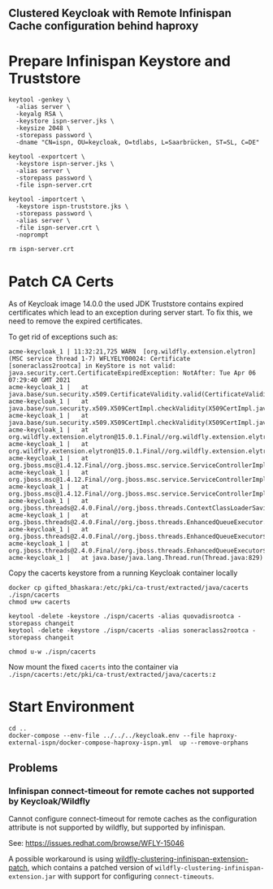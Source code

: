 Clustered Keycloak with Remote Infinispan Cache configuration behind haproxy
---

# Prepare Infinispan Keystore and Truststore

```
keytool -genkey \
  -alias server \
  -keyalg RSA \
  -keystore ispn-server.jks \
  -keysize 2048 \
  -storepass password \
  -dname "CN=ispn, OU=keycloak, O=tdlabs, L=Saarbrücken, ST=SL, C=DE"

keytool -exportcert \
  -keystore ispn-server.jks \
  -alias server \
  -storepass password \
  -file ispn-server.crt

keytool -importcert \
  -keystore ispn-truststore.jks \
  -storepass password \
  -alias server \
  -file ispn-server.crt \
  -noprompt

rm ispn-server.crt
```

# Patch CA Certs

As of Keycloak image 14.0.0 the used JDK Truststore contains expired certificates which lead to an 
exception during server start. To fix this, we need to remove the expired certificates.

To get rid of exceptions such as:
```
acme-keycloak_1 | 11:32:21,725 WARN  [org.wildfly.extension.elytron] (MSC service thread 1-7) WFLYELY00024: Certificate [soneraclass2rootca] in KeyStore is not valid: java.security.cert.CertificateExpiredException: NotAfter: Tue Apr 06 07:29:40 GMT 2021
acme-keycloak_1 | 	at java.base/sun.security.x509.CertificateValidity.valid(CertificateValidity.java:277)
acme-keycloak_1 | 	at java.base/sun.security.x509.X509CertImpl.checkValidity(X509CertImpl.java:675)
acme-keycloak_1 | 	at java.base/sun.security.x509.X509CertImpl.checkValidity(X509CertImpl.java:648)
acme-keycloak_1 | 	at org.wildfly.extension.elytron@15.0.1.Final//org.wildfly.extension.elytron.KeyStoreService.checkCertificatesValidity(KeyStoreService.java:230)
acme-keycloak_1 | 	at org.wildfly.extension.elytron@15.0.1.Final//org.wildfly.extension.elytron.KeyStoreService.start(KeyStoreService.java:192)
acme-keycloak_1 | 	at org.jboss.msc@1.4.12.Final//org.jboss.msc.service.ServiceControllerImpl$StartTask.startService(ServiceControllerImpl.java:1739)
acme-keycloak_1 | 	at org.jboss.msc@1.4.12.Final//org.jboss.msc.service.ServiceControllerImpl$StartTask.execute(ServiceControllerImpl.java:1701)
acme-keycloak_1 | 	at org.jboss.msc@1.4.12.Final//org.jboss.msc.service.ServiceControllerImpl$ControllerTask.run(ServiceControllerImpl.java:1559)
acme-keycloak_1 | 	at org.jboss.threads@2.4.0.Final//org.jboss.threads.ContextClassLoaderSavingRunnable.run(ContextClassLoaderSavingRunnable.java:35)
acme-keycloak_1 | 	at org.jboss.threads@2.4.0.Final//org.jboss.threads.EnhancedQueueExecutor.safeRun(EnhancedQueueExecutor.java:1990)
acme-keycloak_1 | 	at org.jboss.threads@2.4.0.Final//org.jboss.threads.EnhancedQueueExecutor$ThreadBody.doRunTask(EnhancedQueueExecutor.java:1486)
acme-keycloak_1 | 	at org.jboss.threads@2.4.0.Final//org.jboss.threads.EnhancedQueueExecutor$ThreadBody.run(EnhancedQueueExecutor.java:1363)
acme-keycloak_1 | 	at java.base/java.lang.Thread.run(Thread.java:829)
```

Copy the cacerts keystore from a running Keycloak container locally
```
docker cp gifted_bhaskara:/etc/pki/ca-trust/extracted/java/cacerts ./ispn/cacerts
chmod u+w cacerts
```

```
keytool -delete -keystore ./ispn/cacerts -alias quovadisrootca -storepass changeit
keytool -delete -keystore ./ispn/cacerts -alias soneraclass2rootca -storepass changeit

chmod u-w ./ispn/cacerts
```

Now mount the fixed `cacerts` into the container via `./ispn/cacerts:/etc/pki/ca-trust/extracted/java/cacerts:z`

# Start Environment

```
cd ..
docker-compose --env-file ../../../keycloak.env --file haproxy-external-ispn/docker-compose-haproxy-ispn.yml  up --remove-orphans
```

## Problems

### Infinispan connect-timeout for remote caches not supported by Keycloak/Wildfly
Cannot configure connect-timeout for remote caches as the configuration attribute is not supported by wildfly, 
but supported by infinispan.

See: https://issues.redhat.com/browse/WFLY-15046

A possible workaround is using [wildfly-clustering-infinispan-extension-patch](/keycloak/patches/wildfly-clustering-infinispan-extension-patch), which 
contains a patched version of `wildfly-clustering-infinispan-extension.jar` with support for configuring `connect-timeouts`.